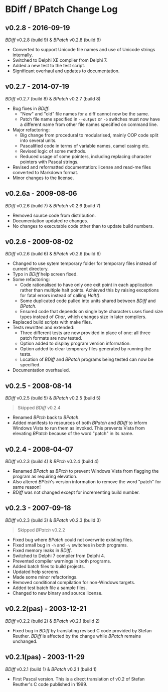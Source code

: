 # BDiff / BPatch Change Log

## v0.2.8 - 2016-09-19

_BDiff_ v0.2.8 (build 9) & _BPatch_ v0.2.8 (build 9)

* Converted to support Unicode file names and use of Unicode strings internally.
* Switched to Delphi XE compiler from Delphi 7.
* Added a new test to the test script.
* Significant overhaul and updates to documentation.

## v0.2.7 - 2014-07-19

_BDiff_ v0.2.7 (build 8) & _BPatch_ v0.2.7 (build 8)

* Bug fixes in _BDiff_:
  * "New" and "old" file names for a diff cannot now be the same.
  * Patch file name specified in `--output` or `-o` switches must now have a different name from other file names specified on command line.
* Major refactoring:
  * Big change from procedural to modularised, mainly OOP code split into several units.
  * Pascalified code in terms of variable names, camel casing etc.
  * Revised logic of some methods.
  * Reduced usage of some pointers, including replacing character pointers with Pascal strings.
* Revised and reformatted documentation: license and read-me files converted to  Markdown format.
* Minor changes to the license.

## v0.2.6a - 2009-08-06

_BDiff_ v0.2.6 (build 7) & _BPatch_ v0.2.6 (build 7)

* Removed source code from distribution.
* Documentation updated re changes.
* No changes to executable code other than to update build numbers.

## v0.2.6 - 2009-08-02

_BDiff_ v0.2.6 (build 6) & _BPatch_ v0.2.6 (build 6)

* Changed to use sytem temporary folder for temporary files instead of current directory.
* Typo in _BDiff_ help screen fixed.
* Some refactoring:
  * Code rationalised to have only one exit point in each application rather than multiple halt points. Achieved this by raising exceptions for fatal errors instead of calling _Halt()_.
  * Some duplicated code pulled into units shared between _BDiff_ and _BPatch_.
  * Ensured code that depends on single byte characters uses fixed size types instead of _Char_, which changes size in later compilers.
* Replaced build scripts with make files.
* Tests rewritten and extended:
  * Three different tests are now provided in place of one: all three patch formats are now tested.
  * Option added to display program version information.
  * Option added to clear temporary files generated by running the tests.
  * Location of _BDiff_ and _BPatch_ programs being tested can now be specified.
* Documentation overhauled.

## v0.2.5 - 2008-08-14

_BDiff_ v0.2.5 (build 5) & _BPatch_ v0.2.5 (build 5)

> Skipped _BDiff_ v0.2.4

* Renamed _BPtch_ back to _BPatch_.
* Added manifests to resources of both _BPatch_ and _BDiff_ to inform Windows Vista to run them as invoked. This prevents Vista from elevating _BPatch_ because of the word "patch" in its name.

## v0.2.4 - 2008-04-07

_BDiff_ v0.2.3 (build 4) & _BPtch_ v0.2.4 (build 4)

* Renamed _BPatch_ as _BPtch_ to prevent Windows Vista from flagging the program as requiring elevation.
* Also altered _BPtch_'s version information to remove the word "patch" for same reason!
* _BDiff_ was not changed except for incrementing build number.

## v0.2.3 - 2007-09-18

_BDiff_ v0.2.3 (build 3) & _BPatch_ v0.2.3 (build 3)

> Skipped _BPatch_ v0.2.2

* Fixed bug where _BPatch_ could not overwrite existing files.
* Fixed small bug in `-h` and `-v` switches in both programs.
* Fixed memory leaks in _BDiff_.
* Switched to Delphi 7 compiler from Delphi 4.
* Prevented compiler warnings in both programs.
* Added batch files to build projects.
* Updated help screens.
* Made some minor refactorings.
* Removed conditional compilation for non-Windows targets.
* Added test batch file a sample files.
* Changed to new binary and source license.

## v0.2.2(pas) - 2003-12-21

_BDiff_ v0.2.2 (build 2) & _BPatch_ v0.2.1 (build 2)

* Fixed bug in _BDiff_ by translating revised C code provided by Stefan Reuther. _BDiff_ is affected by the change while _BPatch_ remains unchanged.

## v0.2.1(pas) - 2003-11-29

_BDiff_ v0.2.1 (build 1) & _BPatch_ v0.2.1 (build 1)

* First Pascal version. This is a direct translation of v0.2 of Stefan Reuther's C code published in 1999.
